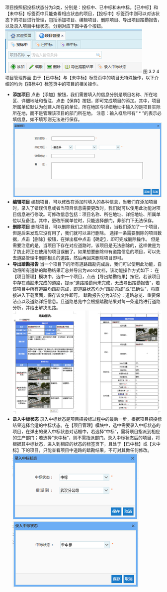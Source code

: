 项目按照招投标状态分为3类，分别是：投标中、已中标和未中标。【已中标】和【未中标】标签页中只能查看相应状态的项目，【投标中】标签页中则可以对该状态下的项目进行管理，包括添加项目、编辑项目、删除项目、导出项目踏勘报告，以及录入项目中标状态，分别对应下图中各个按钮。
![](image/324.png)
图 3.2 4项目管理界面
由于【已中标】与【未中标】标签页中的项目无特殊操作，以下介绍的均为【招标中】标签页中的项目的相关操作。
* **添加项目**
点击【添加】按钮，我们需要填入的信息分别是项目名称、所在地区、详细地址和备注，点击【保存】按钮，即可完成项目的添加。其中，项目所属单位默认为创建人所在的单位，所在地区与详细地址中输入的是项目实际所在地，而不是管理该项目的部门所在地。
注意：输入框后带有“ * ”的表示必填信息，如不填写则无法进行保存。
![](image/325.png) 
* **编辑项目**
编辑项目，可以修改在添加时填入的各种信息，当我们在添加项目时，录入了错误信息或者当项目信息需要更改时，我们就可以使用此功能对项目信息进行修改。可修改信息包括：项目名称、所在地址、详细地址、所属单位以及备注。其中，更改所属单位时，只能选择部门，非部门下无法保存。
* **删除项目**
删除项目，可以删除我们之前添加的项目，当我们添加了一个项目，但是后来发现它没有用了，我们就可以进行删除。
选择一条需要删除的项目数据，点击【删除】按钮，在弹出框中点击【确定】，即可完成删除操作。
但是需要注意的是，当项目下存在对应道路时，该项目是无法删除的，这样做是为了防止将正在使用的项目误删了。如果想要删除带有道路信息的项目，可以先去道路管理中删除相关的道路，然后再回来删除项目即可。
* **导出踏勘报告**
当一个项目下的所有道路踏勘完成后，我们可以使用此功能，自动将所有道路的踏勘结果汇总并导出为word文档，该功能操作方式如下：
在【项目管理】模块中，选中一个项目，点击【导出踏勘结果】按钮，若该项目中存在踏勘未完成的道路，提示“道路踏勘尚未完成，无法导出踏勘报告”，若该项目中所有道路均踏勘完成，即道路状态均为“踏勘完成”或“已确认”，将直接进入下载页面，保存该文件即可。
踏勘报告分为3部分：道路总览、重要保洁点以及道路详细信息。且道路总览中会根据踏勘结果对每一条道路进行道路分析，并给出解决思路。
 ![](image/3225.png)
* **录入中标状态**
录入中标状态是项目招投标过程中的最后一步，根据项目招投标结果选择合适的中标状态。在【项目管理】模块中，选中需要录入中标状态的项目，在弹出的录入中标状态对话框中，若选择“中标”，需将项目指派到相应的生产部门；若选择“未中标”，则不需指派部门。录入中标状态后的项目，将根据其中标状态，进入到相应的状态的标签页下，且处于【已中标】或【未中标】下的项目，只能查看项目中道路的踏勘结果，不可对其做任何修改。
  ![](image/3226-1.png)  ![](image/3226-2.png)
